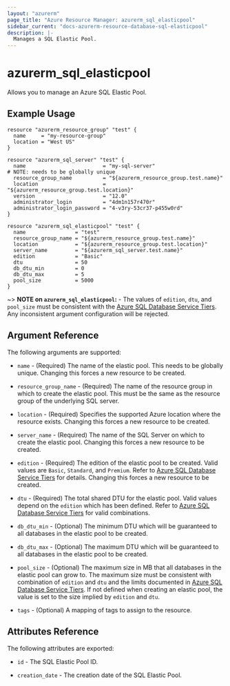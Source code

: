 ```yaml
---
layout: "azurerm"
page_title: "Azure Resource Manager: azurerm_sql_elasticpool"
sidebar_current: "docs-azurerm-resource-database-sql-elasticpool"
description: |-
  Manages a SQL Elastic Pool.
---
```


# azurerm_sql_elasticpool

Allows you to manage an Azure SQL Elastic Pool.

## Example Usage

```hcl
resource "azurerm_resource_group" "test" {
  name     = "my-resource-group"
  location = "West US"
}

resource "azurerm_sql_server" "test" {
  name                         = "my-sql-server"                           # NOTE: needs to be globally unique
  resource_group_name          = "${azurerm_resource_group.test.name}"
  location                     = "${azurerm_resource_group.test.location}"
  version                      = "12.0"
  administrator_login          = "4dm1n157r470r"
  administrator_login_password = "4-v3ry-53cr37-p455w0rd"
}

resource "azurerm_sql_elasticpool" "test" {
  name                = "test"
  resource_group_name = "${azurerm_resource_group.test.name}"
  location            = "${azurerm_resource_group.test.location}"
  server_name         = "${azurerm_sql_server.test.name}"
  edition             = "Basic"
  dtu                 = 50
  db_dtu_min          = 0
  db_dtu_max          = 5
  pool_size           = 5000
}
```

~> **NOTE on `azurerm_sql_elasticpool`:** -  The values of `edition`, `dtu`, and `pool_size` must be consistent with the [Azure SQL Database Service Tiers](https://docs.microsoft.com/en-gb/azure/sql-database/sql-database-service-tiers#elastic-pool-service-tiers-and-performance-in-edtus). Any inconsistent argument configuration will be rejected.

## Argument Reference

The following arguments are supported:

* `name` - (Required) The name of the elastic pool. This needs to be globally unique. Changing this forces a new resource to be created.

* `resource_group_name` - (Required) The name of the resource group in which to create the elastic pool. This must be the same as the resource group of the underlying SQL server.

* `location` - (Required) Specifies the supported Azure location where the resource exists. Changing this forces a new resource to be created.

* `server_name` - (Required) The name of the SQL Server on which to create the elastic pool. Changing this forces a new resource to be created.

* `edition` - (Required) The edition of the elastic pool to be created. Valid values are `Basic`, `Standard`, and `Premium`. Refer to [Azure SQL Database Service Tiers](https://docs.microsoft.com/en-gb/azure/sql-database/sql-database-service-tiers#elastic-pool-service-tiers-and-performance-in-edtus) for details. Changing this forces a new resource to be created.

* `dtu` - (Required) The total shared DTU for the elastic pool. Valid values depend on the `edition` which has been defined. Refer to [Azure SQL Database Service Tiers](https://docs.microsoft.com/en-gb/azure/sql-database/sql-database-service-tiers#elastic-pool-service-tiers-and-performance-in-edtus) for valid combinations.

* `db_dtu_min` - (Optional) The minimum DTU which will be guaranteed to all databases in the elastic pool to be created.

* `db_dtu_max` - (Optional) The maximum DTU which will be guaranteed to all databases in the elastic pool to be created.

* `pool_size` - (Optional) The maximum size in MB that all databases in the elastic pool can grow to. The maximum size must be consistent with combination of `edition` and `dtu` and the limits documented in [Azure SQL Database Service Tiers](https://docs.microsoft.com/en-gb/azure/sql-database/sql-database-service-tiers#elastic-pool-service-tiers-and-performance-in-edtus). If not defined when creating an elastic pool, the value is set to the size implied by `edition` and `dtu`.

* `tags` - (Optional) A mapping of tags to assign to the resource.

## Attributes Reference

The following attributes are exported:

* `id` - The SQL Elastic Pool ID.

* `creation_date` - The creation date of the SQL Elastic Pool.
